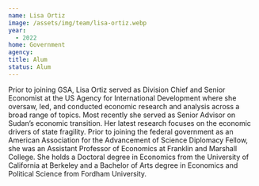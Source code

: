 ```yaml
---
name: Lisa Ortiz
image: /assets/img/team/lisa-ortiz.webp
year:
  - 2022
home: Government
agency:
title: Alum
status: Alum
---
```

Prior to joining GSA, Lisa Ortiz served as Division Chief and Senior Economist at the US Agency for International Development where she oversaw, led, and conducted economic research and analysis across a broad range of topics. Most recently she served as Senior Advisor on Sudan’s economic transition. Her latest research focuses on the economic drivers of state fragility.
Prior to joining the federal government as an American Association for the Advancement of Science Diplomacy Fellow, she was an Assistant Professor of Economics at Franklin and Marshall College. She holds a Doctoral degree in Economics from the University of California at Berkeley and a Bachelor of Arts degree in Economics and Political Science from Fordham University.

